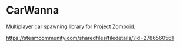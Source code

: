 # CarWanna
Multiplayer car spawning library for Project Zomboid.

https://steamcommunity.com/sharedfiles/filedetails/?id=2786560561

